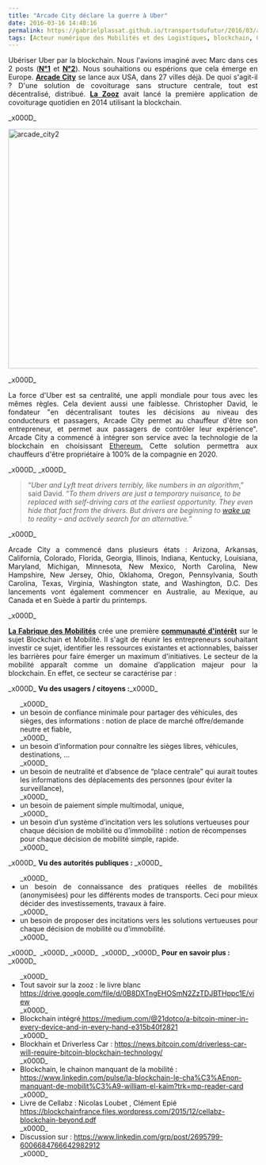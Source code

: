 ```yaml
---
title: "Arcade City déclare la guerre à Uber"
date: 2016-03-16 14:48:16
permalink: https://gabrielplassat.github.io/transportsdufutur/2016/03/arcade-city-declare-la-guerre-a-uber.html
tags: [Acteur numérique des Mobilités et des Logistiques, blockchain, Comment agir pour changer les pratiques ?, covoiturage, Non classé, Uber]
---
```


<p style="text-align: justify">Ubériser Uber par la blockchain. Nous l'avions imaginé avec Marc dans ces 2 posts (<a href="http://transportsdufutur.ademe.fr/2015/07/viendra-luberisation-duber.html" target="_blank"><strong>N°1</strong></a> et <a href="http://transportsdufutur.ademe.fr/2015/07/puis-viendra-luberisation-duber.html" target="_blank"><strong>N°2</strong></a>). Nous souhaitions ou espérions que cela émerge en Europe. <a href="https://arcade.city/" target="_blank"><strong>Arcade City</strong></a> se lance aux USA, dans 27 villes déjà. De quoi s'agit-il ? D'une solution de covoiturage sans structure centrale, tout est décentralisé, distribué. <a href="http://transportsdufutur.ademe.fr/2014/11/start-up-du-covoiturage-de-lautopartage-de-lappairage-temps-reel-de-siege-libre.html" target="_blank"><strong>La Zooz</strong></a> avait lancé la première application de covoiturage quotidien en 2014 utilisant la blockchain.</p>_x000D_
<p style="text-align: justify"><a href="http://transportsdufutur.ademe.fr/wp-content/uploads/sites/6/2016/03/arcade_city2.jpg"><img class="aligncenter wp-image-4165 size-full" src="http://transportsdufutur.ademe.fr/wp-content/uploads/sites/6/2016/03/arcade_city2.jpg" alt="arcade_city2" width="725" height="483" /></a><!--more--></p>_x000D_
<p style="text-align: justify">La force d'Uber est sa centralité, une appli mondiale pour tous avec les mêmes règles. Cela devient aussi une faiblesse. Christopher David, le fondateur "en décentralisant toutes les décisions au niveau des conducteurs et passagers, Arcade City permet au chauffeur d'être son entrepreneur, et permet aux passagers de contrôler leur expérience". Arcade City a commencé à intégrer son service avec la technologie de la blockchain en choisissant <a href="https://ethereum.org/" target="_blank">Ethereum.</a> Cette solution permettra aux chauffeurs d'être propriétaire à 100% de la compagnie en 2020.</p>_x000D_
_x000D_
<blockquote>“<em>Uber and Lyft treat drivers terribly, like numbers in an algorithm</em>,” said David. “<em>To them drivers are just a temporary nuisance, to be replaced with self-driving cars at the earliest opportunity. They even hide that fact from the drivers. But drivers are beginning to <a href="http://mashable.com/2016/01/07/uber-lyft-self-driving-cars/" target="_blank">wake up</a> to reality – and actively search for an alternative.</em>”</blockquote>_x000D_
<p style="text-align: justify">Arcade City a commencé dans plusieurs états : Arizona, Arkansas, California, Colorado, Florida, Georgia, Illinois, Indiana, Kentucky, Louisiana, Maryland, Michigan, Minnesota, New Mexico, North Carolina, New Hampshire, New Jersey, Ohio, Oklahoma, Oregon, Pennsylvania, South Carolina, Texas, Virginia, Washington state, and Washington, D.C. Des lancements vont également commencer en Australie, au Mexique, au Canada et en Suède à partir du printemps.</p>_x000D_
<p style="text-align: justify"><a href="http://lafabriquedesmobilites.fr" target="_blank"><strong>La Fabrique des Mobilités</strong></a> crée une première <a href="http://communautesfabmob.strikingly.com/" target="_blank"><strong>communauté d'intérêt</strong></a> sur le sujet Blockchain et Mobilité. Il s'agit de réunir les entrepreneurs souhaitant investir ce sujet, identifier les ressources existantes et actionnables, baisser les barrières pour faire émerger un maximum d'initiatives. Le secteur de la mobilité apparaît comme un domaine d’application majeur pour la blockchain. En effet, ce secteur se caractérise par :</p>_x000D_
<b>Vu des usagers / citoyens :</b>_x000D_
<ul>_x000D_
	<li>un besoin de confiance minimale pour partager des véhicules, des sièges, des informations : notion de place de marché offre/demande neutre et fiable,</li>_x000D_
	<li>un besoin d’information pour connaître les sièges libres, véhicules, destinations, …</li>_x000D_
	<li>un besoin de neutralité et d’absence de “place centrale” qui aurait toutes les informations des déplacements des personnes (pour éviter la surveillance),</li>_x000D_
	<li>un besoin de paiement simple multimodal, unique,</li>_x000D_
	<li>un besoin d’un système d’incitation vers les solutions vertueuses pour chaque décision de mobilité ou d’immobilité : notion de récompenses pour chaque décision de mobilité simple, rapide.</li>_x000D_
</ul>_x000D_
<b>Vu des autorités publiques : </b>_x000D_
<ul>_x000D_
	<li style="text-align: justify">un besoin de connaissance des pratiques réelles de mobilités (anonymisées) pour les différents modes de transports. Ceci pour mieux décider des investissements, travaux à faire.</li>_x000D_
	<li style="text-align: justify">un besoin de proposer des incitations vers les solutions vertueuses pour chaque décision de mobilité ou d’immobilité.</li>_x000D_
</ul>_x000D_
 _x000D_
_x000D_
 _x000D_
_x000D_
<b>Pour en savoir plus : </b>_x000D_
<ul>_x000D_
	<li>Tout savoir sur la zooz : le livre blanc <a href="https://drive.google.com/file/d/0B8DXTngEHOSmN2ZzTDJBTHppc1E/view">https://drive.google.com/file/d/0B8DXTngEHOSmN2ZzTDJBTHppc1E/view</a></li>_x000D_
	<li>Blockchain intégré<a href="http://www.linkedin.com/redir/redirect?url=https%3A%2F%2Fmedium%2Ecom%2F%4021dotco%2Fa-bitcoin-miner-in-every-device-and-in-every-hand-e315b40f2821&urlhash=04dD&_t=tracking_anet"> https://medium.com/@21dotco/a-bitcoin-miner-in-every-device-and-in-every-hand-e315b40f2821</a></li>_x000D_
	<li>Blockhain et Driverless Car : <a href="https://news.bitcoin.com/driverless-car-will-require-bitcoin-blockchain-technology/">https://news.bitcoin.com/driverless-car-will-require-bitcoin-blockchain-technology/</a></li>_x000D_
	<li>Blockchain, le chainon manquant de la mobilité : <a href="https://www.linkedin.com/pulse/la-blockchain-le-cha%C3%AEnon-manquant-de-mobilit%C3%A9-william-el-kaim?trk=mp-reader-card">https://www.linkedin.com/pulse/la-blockchain-le-cha%C3%AEnon-manquant-de-mobilit%C3%A9-william-el-kaim?trk=mp-reader-card</a></li>_x000D_
	<li>Livre de Cellabz : Nicolas Loubet , Clément Epié <a href="https://blockchainfrance.files.wordpress.com/2015/12/cellabz-blockchain-beyond.pdf">https://blockchainfrance.files.wordpress.com/2015/12/cellabz-blockchain-beyond.pdf</a></li>_x000D_
	<li>Discussion sur : <a href="https://www.linkedin.com/grp/post/2695799-6006684766642982912">https://www.linkedin.com/grp/post/2695799-6006684766642982912</a></li>_x000D_
</ul>
